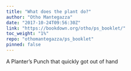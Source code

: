 ```yaml
---
title: "What does the plant do?"
author: "Otho Mantegazza"
date: "2017-10-24T09:56:30Z"
link: "https://bookdown.org/otho/ps_booklet/"
toc_weight: "1%"
repo: "othomantegazza/ps_booklet"
pinned: false
---
```


A Planter’s Punch that quickly got out of hand
